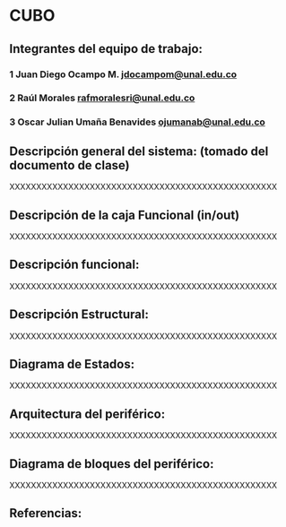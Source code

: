 
# CUBO

## Integrantes del equipo de trabajo:

### 1 Juan Diego Ocampo M. jdocampom@unal.edu.co

### 2 Raúl Morales rafmoralesri@unal.edu.co

### 3 Oscar Julian Umaña Benavides ojumanab@unal.edu.co


## Descripción general del sistema: (tomado del documento de clase)

XXXXXXXXXXXXXXXXXXXXXXXXXXXXXXXXXXXXXXXXXXXXXXXXXX

## Descripción de la caja Funcional  (in/out)

XXXXXXXXXXXXXXXXXXXXXXXXXXXXXXXXXXXXXXXXXXXXXXXXXX

## Descripción funcional:

XXXXXXXXXXXXXXXXXXXXXXXXXXXXXXXXXXXXXXXXXXXXXXXXXX

## Descripción Estructural:

XXXXXXXXXXXXXXXXXXXXXXXXXXXXXXXXXXXXXXXXXXXXXXXXXX

## Diagrama de Estados:

XXXXXXXXXXXXXXXXXXXXXXXXXXXXXXXXXXXXXXXXXXXXXXXXXX

## Arquitectura del periférico:

XXXXXXXXXXXXXXXXXXXXXXXXXXXXXXXXXXXXXXXXXXXXXXXXXX

## Diagrama de bloques del periférico:

XXXXXXXXXXXXXXXXXXXXXXXXXXXXXXXXXXXXXXXXXXXXXXXXXX

## Referencias:
